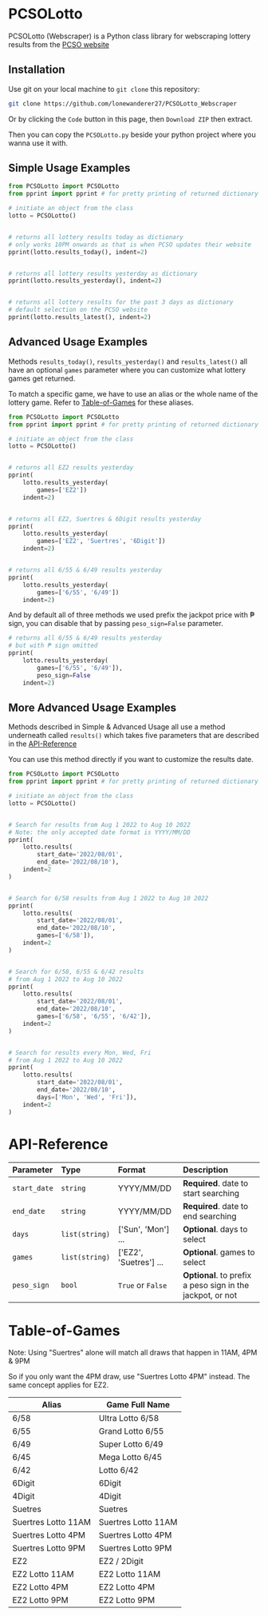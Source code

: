 # PCSOLotto

PCSOLotto (Webscraper) is a Python class library for webscraping lottery results from the [PCSO website](https://www.pcso.gov.ph/SearchLottoResult.aspx)

## Installation

Use git on your local machine to `git clone` this repository:
```bash
git clone https://github.com/lonewanderer27/PCSOLotto_Webscraper
```

Or by clicking the `Code` button in this page, then `Download ZIP` then extract.

Then you can copy the `PCSOLotto.py` beside your python project where you wanna use it with.

## Simple Usage Examples

```python
from PCSOLotto import PCSOLotto
from pprint import pprint # for pretty printing of returned dictionary 

# initiate an object from the class
lotto = PCSOLotto()


# returns all lottery results today as dictionary
# only works 10PM onwards as that is when PCSO updates their website
pprint(lotto.results_today(), indent=2)


# returns all lottery results yesterday as dictionary
pprint(lotto.results_yesterday(), indent=2)


# returns all lottery results for the past 3 days as dictionary
# default selection on the PCSO website
pprint(lotto.results_latest(), indent=2)
```

## Advanced Usage Examples

Methods `results_today()`, `results_yesterday()` and `results_latest()` all have an optional `games` parameter where you can customize what lottery games get returned.

To match a specific game, we have to use an alias or the whole name of the lottery game. Refer to [Table-of-Games](#Table-of-Games) for these aliases.

```python
from PCSOLotto import PCSOLotto
from pprint import pprint # for pretty printing of returned dictionary 

# initiate an object from the class
lotto = PCSOLotto()


# returns all EZ2 results yesterday
pprint(
    lotto.results_yesterday(
        games=['EZ2'])
    indent=2)


# returns all EZ2, Suertres & 6Digit results yesterday
pprint(
    lotto.results_yesterday(
        games=['EZ2', 'Suertres', '6Digit'])
    indent=2)


# returns all 6/55 & 6/49 results yesterday
pprint(
    lotto.results_yesterday(
        games=['6/55', '6/49'])
    indent=2)
```

And by default all of three methods we used prefix the jackpot price with ₱ sign, you can disable that by passing `peso_sign=False` parameter.

```python
# returns all 6/55 & 6/49 results yesterday
# but with ₱ sign omitted
pprint(
    lotto.results_yesterday(
        games=['6/55', '6/49']),
        peso_sign=False
    indent=2)
```

## More Advanced Usage Examples

Methods described in Simple & Advanced Usage all use a method underneath called `results()` which takes five parameters that are described in the [API-Reference](#API-Reference)

You can use this method directly if you want to customize the results date.

```python
from PCSOLotto import PCSOLotto
from pprint import pprint # for pretty printing of returned dictionary 

# initiate an object from the class
lotto = PCSOLotto()


# Search for results from Aug 1 2022 to Aug 10 2022
# Note: the only accepted date format is YYYY/MM/DD
pprint(
    lotto.results(
        start_date='2022/08/01', 
        end_date='2022/08/10'),
    indent=2
)


# Search for 6/58 results from Aug 1 2022 to Aug 10 2022
pprint(
    lotto.results(
        start_date='2022/08/01', 
        end_date='2022/08/10', 
        games=['6/58']),
    indent=2
)


# Search for 6/58, 6/55 & 6/42 results
# from Aug 1 2022 to Aug 10 2022
pprint(
    lotto.results(
        start_date='2022/08/01', 
        end_date='2022/08/10', 
        games=['6/58', '6/55', '6/42']),
    indent=2
)


# Search for results every Mon, Wed, Fri
# from Aug 1 2022 to Aug 10 2022
pprint(
    lotto.results(
        start_date='2022/08/01', 
        end_date='2022/08/10', 
        days=['Mon', 'Wed', 'Fri']),
    indent=2
)
```

# API-Reference

| Parameter    | Type     | Format       | Description                |
| :--------    | :------- | :------------|:------------------------- |
| `start_date` | `string` | YYYY/MM/DD   |**Required**. date to start searching |
| `end_date`   | `string` | YYYY/MM/DD   |**Required**. date to end searching |
| `days`       | `list(string)` | ['Sun', 'Mon'] ... | **Optional**. days to select |
| `games`      | `list(string)` | ['EZ2', 'Suetres'] ... | **Optional**. games to select |
| `peso_sign`  | `bool`   | `True` or `False` | **Optional**. to prefix a peso sign in the jackpot, or not |




# Table-of-Games

Note: 
Using "Suertres" alone will match all draws that happen in 11AM, 4PM & 9PM 

So if you only want the 4PM draw, use "Suertres Lotto 4PM" instead. The same concept applies for EZ2.

| Alias               	| Game Full Name      	|
|---------------------	|---------------------	|
| 6/58                	| Ultra Lotto 6/58    	|
| 6/55                	| Grand Lotto 6/55    	|
| 6/49                	| Super Lotto 6/49    	|
| 6/45                	| Mega Lotto 6/45     	|
| 6/42                	| Lotto 6/42          	|
| 6Digit              	| 6Digit              	|
| 4Digit              	| 4Digit              	|
| Suetres             	| Suetres             	|
| Suertres Lotto 11AM 	| Suertres Lotto 11AM 	|
| Suertres Lotto 4PM  	| Suertres Lotto 4PM  	|
| Suertres Lotto 9PM  	| Suertres Lotto 9PM  	|
| EZ2                 	| EZ2 / 2Digit        	|
| EZ2 Lotto 11AM      	| EZ2 Lotto 11AM      	|
| EZ2 Lotto 4PM       	| EZ2 Lotto 4PM       	|
| EZ2 Lotto 9PM       	| EZ2 Lotto 9PM       	|
